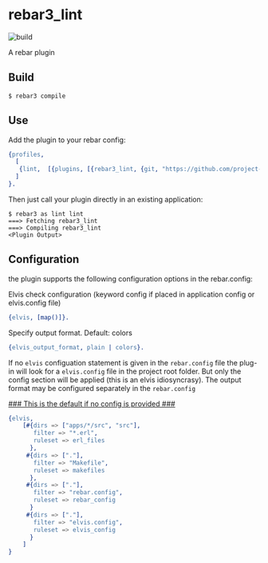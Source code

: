 rebar3_lint
=====

![build](https://github.com/project-fifo/rebar3_lint/workflows/build/badge.svg)

A rebar plugin

Build
-----

    $ rebar3 compile

Use
---

Add the plugin to your rebar config:

```erlang
{profiles,
  [
   {lint,  [{plugins, [{rebar3_lint, {git, "https://github.com/project-fifo/rebar3_lint.git", {tag, "0.1.11"}}}]}]}
  ]
}.
```

Then just call your plugin directly in an existing application:


    $ rebar3 as lint lint
    ===> Fetching rebar3_lint
    ===> Compiling rebar3_lint
    <Plugin Output>

## Configuration ##

the plugin supports the following configuration options in the rebar.config:

Elvis check configuration (keyword config if placed in application config or
elvis.config file)

```erlang
{elvis, [map()]}.
```

Specify output format. Default: colors

```erlang
{elvis_output_format, plain | colors}.
```

If no `elvis` configuation statement is given in the `rebar.config` file the
plug-in will look for a `elvis.config` file in the project root folder. But
only the config section will be applied (this is an elvis idiosyncrasy). The
output format may be configured separately in the `rebar.config`

[### This is the default if no config is provided ###](src/rebar3_lint_prv.erl#L86-L105)
```erlang
{elvis,
    [#{dirs => ["apps/*/src", "src"],
       filter => "*.erl",
       ruleset => erl_files
      },
     #{dirs => ["."],
       filter => "Makefile",
       ruleset => makefiles
      },
     #{dirs => ["."],
       filter => "rebar.config",
       ruleset => rebar_config
      }
     #{dirs => ["."],
       filter => "elvis.config",
       ruleset => elvis_config
      }
    ]
}
```

